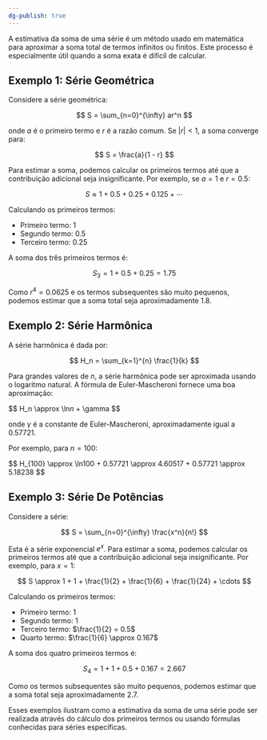 ```yaml
---
dg-publish: true
---
```

A estimativa da soma de uma série é um método usado em matemática para aproximar a soma total de termos infinitos ou finitos. Este processo é especialmente útil quando a soma exata é difícil de calcular.

## Exemplo 1: Série Geométrica

Considere a série geométrica:

$$
S = \sum_{n=0}^{\infty} ar^n
$$

onde $a$ é o primeiro termo e $r$ é a razão comum. Se $|r| < 1$, a soma converge para:

$$
S = \frac{a}{1 - r}
$$

Para estimar a soma, podemos calcular os primeiros termos até que a contribuição adicional seja insignificante. Por exemplo, se $a = 1$ e $r = 0.5$:

$$
S \approx 1 + 0.5 + 0.25 + 0.125 + \cdots
$$

Calculando os primeiros termos:

- Primeiro termo: $1$
- Segundo termo: $0.5$
- Terceiro termo: $0.25$

A soma dos três primeiros termos é:

$$
S_3 = 1 + 0.5 + 0.25 = 1.75
$$

Como $r^4 = 0.0625$ e os termos subsequentes são muito pequenos, podemos estimar que a soma total seja aproximadamente $1.8$.

## Exemplo 2: Série Harmônica

A série harmônica é dada por:

$$
H_n = \sum_{k=1}^{n} \frac{1}{k}
$$

Para grandes valores de $n$, a série harmônica pode ser aproximada usando o logaritmo natural. A fórmula de Euler-Mascheroni fornece uma boa aproximação:

$$
H_n \approx \ln$n$ + \gamma
$$

onde $\gamma$ é a constante de Euler-Mascheroni, aproximadamente igual a $0.57721$.

Por exemplo, para $n = 100$:

$$
H_{100} \approx \ln$100$ + 0.57721 \approx 4.60517 + 0.57721 \approx 5.18238
$$

## Exemplo 3: Série De Potências

Considere a série:

$$
S = \sum_{n=0}^{\infty} \frac{x^n}{n!}
$$

Esta é a série exponencial $e^x$. Para estimar a soma, podemos calcular os primeiros termos até que a contribuição adicional seja insignificante. Por exemplo, para $x = 1$:

$$
S \approx 1 + 1 + \frac{1}{2} + \frac{1}{6} + \frac{1}{24} + \cdots
$$

Calculando os primeiros termos:

- Primeiro termo: $1$
- Segundo termo: $1$
- Terceiro termo: $\frac{1}{2} = 0.5$
- Quarto termo: $\frac{1}{6} \approx 0.167$

A soma dos quatro primeiros termos é:

$$
S_4 = 1 + 1 + 0.5 + 0.167 = 2.667
$$

Como os termos subsequentes são muito pequenos, podemos estimar que a soma total seja aproximadamente $2.7$.

Esses exemplos ilustram como a estimativa da soma de uma série pode ser realizada através do cálculo dos primeiros termos ou usando fórmulas conhecidas para séries específicas.
